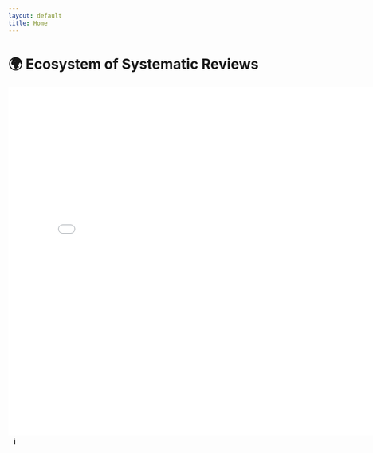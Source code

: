 ```yaml
---
layout: default
title: Home
---
```


# 🌍 Ecosystem of Systematic Reviews  

<iframe src="/ecosystem-reviews/carbon_pricing_graph.html" width="800" height="700" style="border:none;"></iframe>

<!-- Tooltip Legend Icon -->
<div style="position: relative; display: inline-block; margin-left: 10px;">
    <span style="cursor: pointer; font-size: 16px; font-weight: bold;" onmouseover="showTooltip()" onmouseout="hideTooltip()">ℹ️</span>
    <div id="tooltip" style="
        display: none;
        position: absolute;
        left: 20px;
        bottom: 20px;
        background: white;
        color: black;
        border: 1px solid #ddd;
        padding: 8px;
        border-radius: 8px;
        box-shadow: 2px 2px 10px rgba(0,0,0,0.1);
        font-size: 14px;
        width: 250px;
        z-index: 10;
    " onmouseover="keepTooltip()" onmouseout="hideTooltip()">
        <strong>Legend:</strong>
        <div style="display: flex; align-items: center; margin-top: 5px;">
            <div style="width: 15px; height: 15px; background-color: green; border-radius: 50%; margin-right: 8px;"></div>
            <span>Finished: Effectiveness - <a href="https://www.nature.com/articles/s41467-024-48512-w" target="_blank">Published Paper</a></span>
        </div>
        <div style="display: flex; align-items: center; margin-top: 5px;">
            <div style="width: 15px; height: 15px; background-color: yellow; border-radius: 50%; margin-right: 8px;"></div>
            <span>In Progress: Innovation, Carbon Intensity, Leakage, Labour Market  </span>
        </div>
        <div style="display: flex; align-items: center; margin-top: 5px;">
            <div style="width: 15px; height: 15px; background-color: white; border: 1px solid black; border-radius: 50%; margin-right: 8px;"></div>
            <span>Needs Review - Not Yet Started: Distribution, Public Perception, Competitiveness </span>
        </div>
    </div>
</div>

<script>
    function showTooltip() {
        document.getElementById("tooltip").style.display = "block";
    }

    function keepTooltip() {
        document.getElementById("tooltip").style.display = "block"; // Keep it open when hovering over the tooltip
    }

    function hideTooltip() {
        document.getElementById("tooltip").style.display = "none";
    }
</script>

